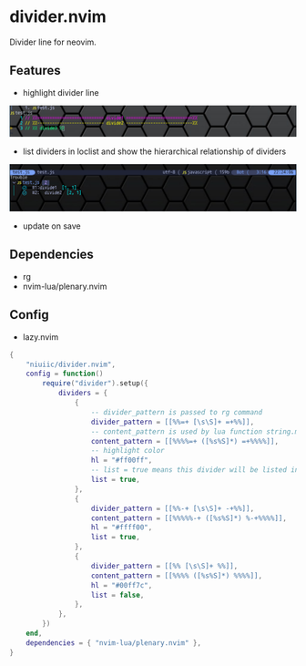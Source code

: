 # divider.nvim

Divider line for neovim.

## Features

- highlight divider line

<img src="https://github.com/niuiic/assets/blob/main/divider.nvim/highlight.png" />

- list dividers in loclist and show the hierarchical relationship of dividers

<img src="https://github.com/niuiic/assets/blob/main/divider.nvim/list.png" />

- update on save

## Dependencies

- rg
- nvim-lua/plenary.nvim

## Config

- lazy.nvim

```lua
{
    "niuiic/divider.nvim",
	config = function()
		require("divider").setup({
			dividers = {
				{
                    -- divider_pattern is passed to rg command
					divider_pattern = [[%%=+ [\s\S]+ =+%%]],
                    -- content_pattern is used by lua function string.match
					content_pattern = [[%%%%=+ ([%s%S]*) =+%%%%]],
                    -- highlight color
					hl = "#ff00ff",
                    -- list = true means this divider will be listed in loclist
					list = true,
				},
				{
					divider_pattern = [[%%-+ [\s\S]+ -+%%]],
					content_pattern = [[%%%%%-+ ([%s%S]*) %-+%%%%]],
					hl = "#ffff00",
					list = true,
				},
				{
					divider_pattern = [[%% [\s\S]+ %%]],
					content_pattern = [[%%%% ([%s%S]*) %%%%]],
					hl = "#00ff7c",
					list = false,
				},
			},
		})
	end,
	dependencies = { "nvim-lua/plenary.nvim" },
}
```
